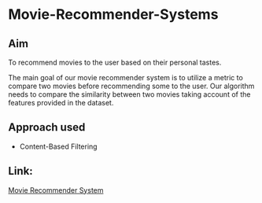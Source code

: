 # Movie-Recommender-Systems

## Aim
To recommend movies to the user based on their personal tastes.

The main goal of our movie recommender system is to utilize a metric to compare two movies before recommending some to the user. Our algorithm needs to compare the similarity between two movies taking account of the features provided in the dataset.

## Approach used

<ul>
  <li>Content-Based Filtering</li>
</ul>

## Link:

[Movie Recommender System](https://share.streamlit.io/tushar-k24/movie-recommender-systems/main/recommender_system.py)

